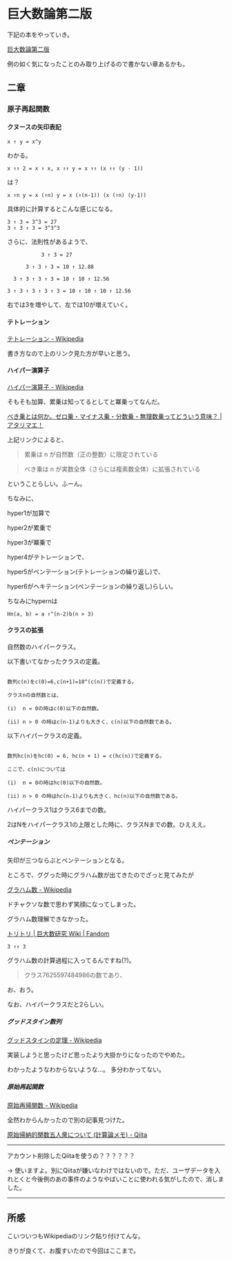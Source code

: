 # 巨大数論第二版

下記の本をやっていき。

[巨大数論第二版](http://gyafun.jp/ln/largenumber.pdf)

例の如く気になったことのみ取り上げるので書かない章あるかも。

## 二章

### 原子再起関数

#### クヌースの矢印表記

```
x ↑ y = x^y
```

わかる。

```
x ↑↑ 2 = x ↑ x, x ↑↑ y = x ↑↑ (x ↑↑ (y - 1))
```

は？

```
x ↑n y = x (↑n) y = x (↑(n-1)) (x (↑n) (y-1))
```

具体的に計算するとこんな感じになる。

```
3 ↑ 3 = 3^3 = 27
3 ↑ 3 ↑ 3 = 3^3^3
```

さらに、法則性があるようで、

```
           3 ↑ 3 = 27

      3 ↑ 3 ↑ 3 = 10 ↑ 12.88

  3 ↑ 3 ↑ 3 ↑ 3 = 10 ↑ 10 ↑ 12.56

3 ↑ 3 ↑ 3 ↑ 3 ↑ 3 = 10 ↑ 10 ↑ 10 ↑ 12.56
```

右では3を増やして、左では10が増えていく。


#### テトレーション

[テトレーション - Wikipedia](https://ja.wikipedia.org/wiki/%E3%83%86%E3%83%88%E3%83%AC%E3%83%BC%E3%82%B7%E3%83%A7%E3%83%B3)

書き方なので上のリンク見た方が早いと思う。

#### ハイパー演算子

[ハイパー演算子 - Wikipedia](https://ja.wikipedia.org/wiki/%E3%83%8F%E3%82%A4%E3%83%91%E3%83%BC%E6%BC%94%E7%AE%97%E5%AD%90)

そもそも加算、累乗は知ってるとしてと冪乗ってなんだ。

[べき乗とは何か。ゼロ乗・マイナス乗・分数乗・無理数乗ってどういう意味？ | アタリマエ！](https://atarimae.biz/archives/20521)

上記リンクによると、

> 累乗は n が自然数（正の整数）に限定されている

> べき乗は n が実数全体（さらには複素数全体）に拡張されている

ということらしい。ふーん。

ちなみに、

hyper1が加算で

hyper2が累乗で

hyper3が冪乗で

hyper4がテトレーションで、

hyper5がペンテーション(テトレーションの繰り返し)で、

hyper6がヘキテーション(ペンテーションの繰り返し)らしい。

ちなみにhypernは

```
Hn(a, b) = a ↑^(n-2)b(n > 3)
```

#### クラスの拡張

自然数のハイパークラス。

以下書いてなかったクラスの定義。

```

数列c(n)をc(0)=6,c(n+1)=10^(c(n))で定義する。

クラスnの自然数とは、

(i)  n = 0の時はc(0)以下の自然数。

(ii) n > 0 の時はc(n-1)よりも大きく、c(n)以下の自然数である。

```

以下ハイパークラスの定義。

```

数列hc(n)をhc(0) = 6, hc(n + 1) = c(hc(n))で定義する。

ここで、c(n)については

(i)  n = 0の時はhc(0)以下の自然数。

(ii) n > 0 の時はhc(n-1)よりも大きく、hc(n)以下の自然数である。

```

ハイパークラス1はクラス6までの数。

2はNをハイパークラス1の上限とした時に、クラスNまでの数。ひえええ。


##### ペンテーション

矢印が三つならぶとペンテーションとなる。

ところで、ググった時にグラハム数が出てきたのでざっと見てみたが

[グラハム数 - Wikipedia](https://ja.wikipedia.org/wiki/%E3%82%B0%E3%83%A9%E3%83%8F%E3%83%A0%E6%95%B0)

ドチャクソな数で思わず笑顔になってしまった。

グラハム数理解できなかった。

[トリトリ | 巨大数研究 Wiki | Fandom](https://googology.wikia.org/ja/wiki/%E3%83%88%E3%83%AA%E3%83%88%E3%83%AA)

```
3 ↑↑ 3
```

グラハム数の計算過程に入ってるんですね(?)。

> クラス7625597484986の数であり、

お、おう。

なお、ハイパークラスだと2らしい。

##### グッドスタイン数列

[グッドスタインの定理 - Wikipedia](https://ja.wikipedia.org/wiki/%E3%82%B0%E3%83%83%E3%83%89%E3%82%B9%E3%82%BF%E3%82%A4%E3%83%B3%E3%81%AE%E5%AE%9A%E7%90%86#%E3%82%B0%E3%83%83%E3%83%89%E3%82%B9%E3%82%BF%E3%82%A4%E3%83%B3%E6%95%B0%E5%88%97%E3%81%AE%E4%BE%8B)

実装しようと思ったけど思ったより大掛かりになったのでやめた。

わかったようなわからないような...。 多分わかってない。

##### 原始再起関数

[原始再帰関数 - Wikipedia](https://ja.wikipedia.org/wiki/%E5%8E%9F%E5%A7%8B%E5%86%8D%E5%B8%B0%E9%96%A2%E6%95%B0)

全然わからんかったので別の記事見つけた。

[原始帰納的関数五人衆について (計算論メモ) - Qiita](https://qiita.com/esehara@github/items/d92286c4bb7b03f1276e)

---

アカウント削除したQiitaを使うの？？？？？？

-> 使いますよ。別にQiitaが嫌いなわけではないので。ただ、ユーザデータを入れとくと今後例のあの事件のようなやばいことに使われる気がしたので、消しました。

---

## 所感

こいついつもWikipediaのリンク貼り付けてんな。

きりが良くて、お腹すいたので今回はここまで。
